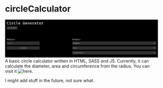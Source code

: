 # circleCalculator
![](src/img/screenshot.png)
A basic circle calculator written in HTML, SASS and JS. Currently, it can calculate the diameter, area and circumference from the radius. You can visit it ![here](https://circlecalculator.netlify.app/).

I might add stuff in the future, not sure what.
